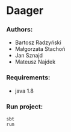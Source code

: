 # Daager 

### Authors:
- Bartosz Radzyński
- Małgorzata Stachoń
- Jan Sznajd
- Mateusz Najdek

### Requirements:
- java 1.8

### Run project:
```aidl
sbt
run
```